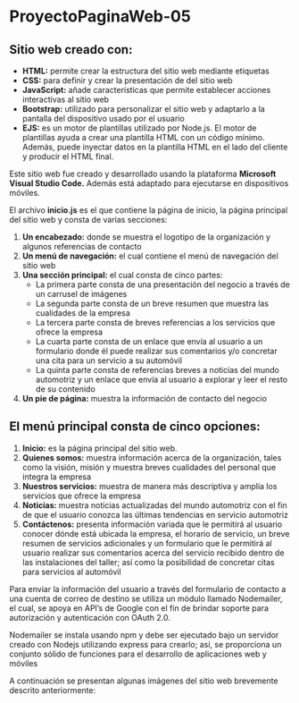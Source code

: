 # ProyectoPaginaWeb-05

## Sitio web creado con:
-	**HTML:** permite crear la estructura del sitio web mediante etiquetas
-	**CSS:** para definir y crear la presentación de del sitio web
-	**JavaScript:** añade características que permite establecer acciones interactivas al sitio web
-	**Bootstrap:** utilizado para personalizar el sitio web y adaptarlo a la pantalla del dispositivo usado por el usuario
-	**EJS:** es un motor de plantillas utilizado por Node.js. El motor de plantillas ayuda a crear una plantilla HTML con un código mínimo. Además, puede inyectar datos en la plantilla HTML en el lado del cliente y producir el HTML final.

Este sitio web fue creado y desarrollado usando la plataforma **Microsoft Visual Studio Code.** Además está adaptado para ejecutarse en dispositivos móviles.

El archivo **inicio.js** es el que contiene la página de inicio, la página principal del sitio web y consta de varias secciones:
1.	**Un encabezado:** donde se muestra el logotipo de la organización y algunos referencias de contacto
2.	**Un menú de navegación:** el cual contiene el menú de navegación del sitio web
3.	**Una sección principal:** el cual consta de cinco partes:
    -	La primera parte consta de una presentación del negocio a través de un carrusel de imágenes
    -	La segunda parte consta de un breve resumen que muestra las cualidades de la empresa
    -	La tercera parte consta de breves referencias a los servicios que ofrece la empresa
    -	La cuarta parte consta de un enlace que envía al usuario a un formulario donde él puede realizar sus comentarios y/o concretar una cita para un servicio a su   automóvil
    -	La quinta parte consta de referencias breves a noticias del mundo automotriz y un enlace que envía al usuario a explorar y leer el resto de su contenido
4.	**Un pie de página:** muestra la información de contacto del negocio

## El menú principal consta de cinco opciones:
1.	**Inicio:** es la página principal del sitio web.
2.	**Quienes somos:** muestra información acerca de la organización, tales como la visión, misión y muestra breves cualidades del personal que integra la empresa
3.	**Nuestros servicios:** muestra de manera más descriptiva y amplia los servicios que ofrece la empresa
4.	**Noticias:** muestra noticias actualizadas del mundo automotriz con el fin de que el usuario conozca las últimas tendencias en servicio automotriz
5.	**Contáctenos:** presenta información variada que le permitirá al usuario conocer dónde está ubicada la empresa, el horario de servicio, un breve resumen de servicios adicionales y un formulario que le permitirá al usuario realizar sus comentarios acerca del servicio recibido dentro de las instalaciones del taller; así como la posibilidad de concretar citas para servicios al automóvil

Para enviar la información del usuario a través del formulario de contacto a una cuenta de correo de destino se utiliza un módulo llamado Nodemailer, el cual, se apoya en API’s de Google con el fin de brindar soporte para autorización y autenticación con OAuth 2.0.

Nodemailer se instala usando npm y debe ser ejecutado bajo un servidor creado con Nodejs utilizando express para crearlo; así, se proporciona un conjunto sólido de funciones para el desarrollo de aplicaciones web y móviles

A continuación se presentan algunas imágenes del sitio web brevemente descrito anteriormente:
